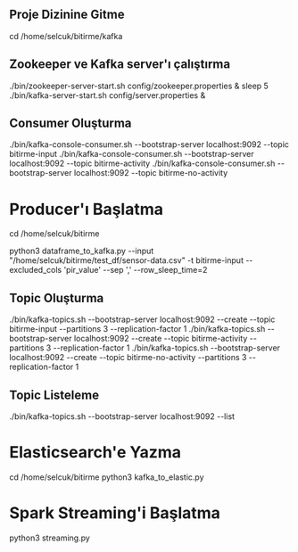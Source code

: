 ## Proje Dizinine Gitme

cd /home/selcuk/bitirme/kafka

## Zookeeper ve Kafka server'ı çalıştırma

./bin/zookeeper-server-start.sh config/zookeeper.properties &
sleep 5
./bin/kafka-server-start.sh config/server.properties &

## Consumer Oluşturma

./bin/kafka-console-consumer.sh --bootstrap-server localhost:9092 --topic bitirme-input
./bin/kafka-console-consumer.sh --bootstrap-server localhost:9092 --topic bitirme-activity
./bin/kafka-console-consumer.sh --bootstrap-server localhost:9092 --topic bitirme-no-activity

# Producer'ı Başlatma

cd /home/selcuk/bitirme

python3 dataframe_to_kafka.py --input "/home/selcuk/bitirme/test_df/sensor-data.csv" -t bitirme-input --excluded_cols 'pir_value' --sep ',' --row_sleep_time=2

## Topic Oluşturma

./bin/kafka-topics.sh --bootstrap-server localhost:9092 --create --topic bitirme-input --partitions 3 --replication-factor 1
./bin/kafka-topics.sh --bootstrap-server localhost:9092 --create --topic bitirme-activity --partitions 3 --replication-factor 1
./bin/kafka-topics.sh --bootstrap-server localhost:9092 --create --topic bitirme-no-activity --partitions 3 --replication-factor 1

## Topic Listeleme

./bin/kafka-topics.sh --bootstrap-server localhost:9092 --list

# Elasticsearch'e Yazma

cd /home/selcuk/bitirme
python3 kafka_to_elastic.py

# Spark Streaming'i Başlatma

python3 streaming.py
